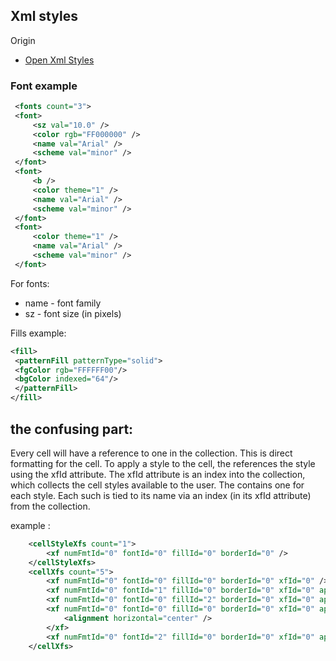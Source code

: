 ## Xml styles

Origin

- [Open Xml Styles](http://officeopenxml.com/SSstyles.php)

### Font example

```xml
 <fonts count="3">
 <font>
     <sz val="10.0" />
     <color rgb="FF000000" />
     <name val="Arial" />
     <scheme val="minor" />
 </font>
 <font>
     <b />
     <color theme="1" />
     <name val="Arial" />
     <scheme val="minor" />
 </font>
 <font>
     <color theme="1" />
     <name val="Arial" />
     <scheme val="minor" />
 </font>
```

For fonts:

- name - font family
- sz - font size (in pixels)

Fills example:

```xml
<fill>
 <patternFill patternType="solid">
 <fgColor rgb="FFFFFF00"/>
 <bgColor indexed="64"/>
 </patternFill>
</fill>

```

## the confusing part:
Every cell will have a reference to one <xf> in the <cellXfs> collection. This is direct formatting for the cell. To apply a style to the cell, the <xf> references the style using the xfId attribute. The xfId attribute is an index into the <cellStyleXFs> collection, which collects the cell styles available to the user. The <cellStyleXFs> contains one <xf> for each style. Each such <xf> is tied to its name via an index (in its xfId attribute) from the <cellStyles> collection.

example :
```xml
    <cellStyleXfs count="1">
        <xf numFmtId="0" fontId="0" fillId="0" borderId="0" />
    </cellStyleXfs>
    <cellXfs count="5">
        <xf numFmtId="0" fontId="0" fillId="0" borderId="0" xfId="0" />
        <xf numFmtId="0" fontId="1" fillId="0" borderId="0" xfId="0" applyFont="1" />
        <xf numFmtId="0" fontId="0" fillId="2" borderId="0" xfId="0" applyFill="1" />
        <xf numFmtId="0" fontId="0" fillId="0" borderId="0" xfId="0" applyAlignment="1">
            <alignment horizontal="center" />
        </xf>
        <xf numFmtId="0" fontId="2" fillId="0" borderId="0" xfId="0" applyFont="1" />
    </cellXfs>
```